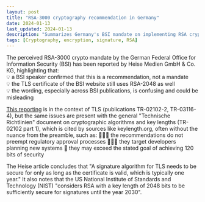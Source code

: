 ```yaml
---
layout: post
title: "RSA-3000 cryptography recommendation in Germany"
date: 2024-01-13
last_updated: 2024-01-13
description: "Summarizes Germany's BSI mandate on implementing RSA cryptography standards, compliance deadlines, and technical requirements for federal IT systems."
tags: [Cryptography, encryption, signature, RSA]
---
```


The perceived RSA-3000 crypto mandate by the German Federal Office for Information Security (BSI) has been reported by Heise Medien GmbH & Co. KG, highlighting that: \
💡 a BSI speaker confirmed that this is a recommendation, not a mandate \
💡 the TLS certificate of the BSI website still uses RSA-2048 as well \
💡 the wording, especially across BSI publications, is confusing and could be misleading

[This reporting](https://www.heise.de/news/BSI-Verwirrung-um-Anforderungen-an-Schluessellaengen-fuer-TLS-Verbindungen-9596072.html) is in the context of TLS (publications TR-02102-2, TR-03116-4), but the same issues are present with the general "Technische Richtlinien" document on cryptographic algorithms and key lengths (TR-02102 part 1), which is cited by sources like keylength.org, often without the nuance from the preamble, such as:
👩🏻‍⚖️ the recommendations do not preempt regulatory approval processes
🧑🏻‍💻 they target developers planning new systems
💫 they may exceed the stated goal of achieving 120 bits of security

The Heise article concludes that "A signature algorithm for TLS needs to be secure for only as long as the certificate is valid, which is typically one year." It also notes that the US National Institute of Standards and Technology (NIST) "considers RSA with a key length of 2048 bits to be sufficiently secure for signatures until the year 2030".

